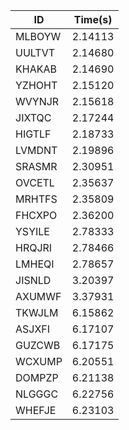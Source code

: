 |ID|Time(s)|
|-|-|
|MLBOYW|2.14113|
|UULTVT|2.14680|
|KHAKAB|2.14690|
|YZHOHT|2.15120|
|WVYNJR|2.15618|
|JIXTQC|2.17244|
|HIGTLF|2.18733|
|LVMDNT|2.19896|
|SRASMR|2.30951|
|OVCETL|2.35637|
|MRHTFS|2.35809|
|FHCXPO|2.36200|
|YSYILE|2.78333|
|HRQJRI|2.78466|
|LMHEQI|2.78657|
|JISNLD|3.20397|
|AXUMWF|3.37931|
|TKWJLM|6.15862|
|ASJXFI|6.17107|
|GUZCWB|6.17175|
|WCXUMP|6.20551|
|DOMPZP|6.21138|
|NLGGGC|6.22756|
|WHEFJE|6.23103|
